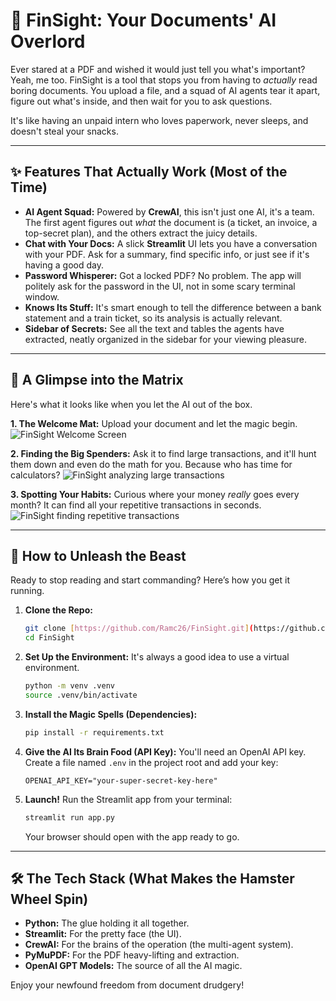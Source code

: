 # 🧠 FinSight: Your Documents' AI Overlord

Ever stared at a PDF and wished it would just tell you what's important? Yeah, me too. FinSight is a tool that stops you from having to *actually* read boring documents. You upload a file, and a squad of AI agents tear it apart, figure out what's inside, and then wait for you to ask questions.

It's like having an unpaid intern who loves paperwork, never sleeps, and doesn't steal your snacks.

---

## ✨ Features That Actually Work (Most of the Time)

* **AI Agent Squad:** Powered by **CrewAI**, this isn't just one AI, it's a team. The first agent figures out *what* the document is (a ticket, an invoice, a top-secret plan), and the others extract the juicy details.
* **Chat with Your Docs:** A slick **Streamlit** UI lets you have a conversation with your PDF. Ask for a summary, find specific info, or just see if it's having a good day.
* **Password Whisperer:** Got a locked PDF? No problem. The app will politely ask for the password in the UI, not in some scary terminal window.
* **Knows Its Stuff:** It's smart enough to tell the difference between a bank statement and a train ticket, so its analysis is actually relevant.
* **Sidebar of Secrets:** See all the text and tables the agents have extracted, neatly organized in the sidebar for your viewing pleasure.

---

## 📸 A Glimpse into the Matrix

Here's what it looks like when you let the AI out of the box.

**1. The Welcome Mat:** Upload your document and let the magic begin.
![FinSight Welcome Screen](screenshots/Screenshot%202025-10-03%20at%202.44.46%E2%80%AFPM.png)

**2. Finding the Big Spenders:** Ask it to find large transactions, and it'll hunt them down and even do the math for you. Because who has time for calculators?
![FinSight analyzing large transactions](screenshots/Screenshot%202025-10-03%20at%202.44.03%E2%80%AFPM.png)

**3. Spotting Your Habits:** Curious where your money *really* goes every month? It can find all your repetitive transactions in seconds.
![FinSight finding repetitive transactions](screenshots/Screenshot%202025-10-03%20at%202.43.00%E2%80%AFPM.png)

---

## 🚀 How to Unleash the Beast

Ready to stop reading and start commanding? Here’s how you get it running.

1.  **Clone the Repo:**
    ```bash
    git clone [https://github.com/Ramc26/FinSight.git](https://github.com/Ramc26/FinSight.git)
    cd FinSight
    ```

2.  **Set Up the Environment:**
    It's always a good idea to use a virtual environment.
    ```bash
    python -m venv .venv
    source .venv/bin/activate
    ```

3.  **Install the Magic Spells (Dependencies):**
    ```bash
    pip install -r requirements.txt
    ```

4.  **Give the AI Its Brain Food (API Key):**
    You'll need an OpenAI API key. Create a file named `.env` in the project root and add your key:
    ```
    OPENAI_API_KEY="your-super-secret-key-here"
    ```

5.  **Launch!**
    Run the Streamlit app from your terminal:
    ```bash
    streamlit run app.py
    ```
    Your browser should open with the app ready to go.

---

## 🛠️ The Tech Stack (What Makes the Hamster Wheel Spin)

* **Python:** The glue holding it all together.
* **Streamlit:** For the pretty face (the UI).
* **CrewAI:** For the brains of the operation (the multi-agent system).
* **PyMuPDF:** For the PDF heavy-lifting and extraction.
* **OpenAI GPT Models:** The source of all the AI magic.

Enjoy your newfound freedom from document drudgery!
